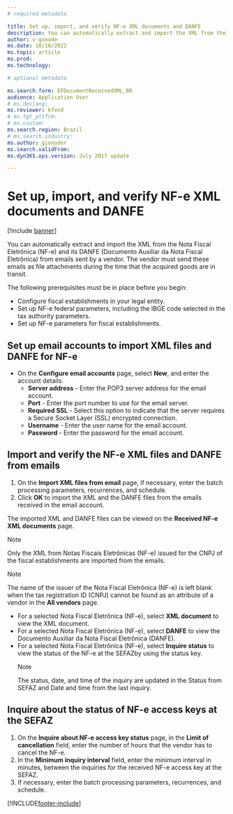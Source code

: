 ```yaml
---
# required metadata

title: Set up, import, and verify NF-e XML documents and DANFE
description: You can automatically extract and import the XML from the Nota Fiscal Eletrônica (NF-e) and its DANFE (Documento Auxiliar da Nota Fiscal Eletrônica) from e-mails sent by the vendor for your company.
author: v-gonode
ms.date: 10/10/2022
ms.topic: article
ms.prod: 
ms.technology: 

# optional metadata

ms.search.form: EFDocumentReceivedXML_BR  
audience: Application User
# ms.devlang: 
ms.reviewer: kfend
# ms.tgt_pltfrm: 
# ms.custom: 
ms.search.region: Brazil 
# ms.search.industry: 
ms.author: gionoder
ms.search.validFrom: 
ms.dyn365.ops.version: July 2017 update

---
```


# Set up, import, and verify NF-e XML documents and DANFE

[!include [banner](../includes/banner.md)]

You can automatically extract and import the XML from the Nota Fiscal Eletrônica (NF-e) and its DANFE (Documento Auxiliar da Nota Fiscal Eletrônica) from emails sent by a vendor. The vendor must send these emails as file attachments during the time that the acquired goods are in transit.

The following prerequisites must be in place before you begin: 
 - Configure fiscal establishments in your legal entity. 
 - Set up NF-e federal parameters, including the IBGE code selected in the tax authority parameters.
 - Set up NF-e parameters for fiscal establishments.

## Set up email accounts to import XML files and DANFE for NF-e
- On the **Configure email accounts** page, select **New**, and enter the account details.
   - **Server address** - Enter the POP3 server address for the email account.
   - **Port** - Enter the port number to use for the email server.
   - **Required SSL** - Select this option to indicate that the server requires a Secure Socket Layer (SSL) encrypted connection.
   - **Username** - Enter the user name for the email account.
   - **Password** - Enter the password for the email account.

## Import and verify the NF-e XML files and DANFE from emails
1. On the **Import XML files from email** page, if necessary, enter the batch processing parameters, recurrences, and schedule.
2. Click **OK** to import the XML and the DANFE files from the emails received in the email account.

The imported XML and DANFE files can be viewed on the **Received NF-e XML documents** page.
> [!NOTE] 
> Only the XML from Notas Fiscais Eletrônicas (NF-e) issued for the CNPJ of the fiscal establishments are imported from the emails.

> [!NOTE] 
> The name of the issuer of the Nota Fiscal Eletrônica (NF-e) is left blank when the tax registration ID (CNPJ) cannot be found as an attribute of a vendor in the **All vendors** page.

- For a selected Nota Fiscal Eletrônica (NF-e), select **XML document** to view the XML document.
- For a selected Nota Fiscal Eletrônica (NF-e), select **DANFE** to view the Documento Auxiliar da Nota Fiscal Eletrônica (DANFE).
- For a selected Nota Fiscal Eletrônica (NF-e), select **Inquire status** to view the status of the NF-e at the SEFAZby using the status key.
  > [!NOTE] 
  > The status, date, and time of the inquiry are updated in the Status from SEFAZ and Date and time from the last inquiry.

## Inquire about the status of NF-e access keys at the SEFAZ
1. On the **Inquire about NF-e access key status** page, in the **Limit of cancellation** field, enter the number of hours that the vendor has to cancel the NF-e.
2. In the **Minimum inquiry interval** field, enter the minimum interval in minutes, between the inquiries for the received NF-e access key at the SEFAZ.
3. If necessary, enter the batch processing parameters, recurrences, and schedule.


[!INCLUDE[footer-include](../../includes/footer-banner.md)]

